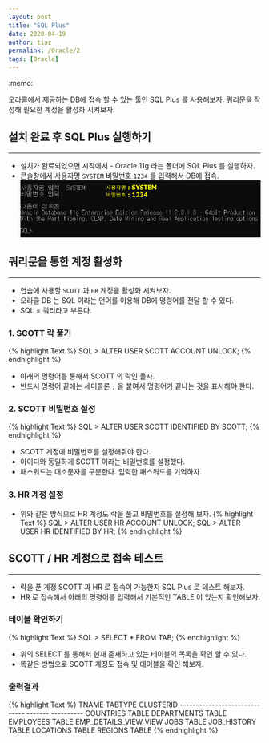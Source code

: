 ```yaml
---
layout: post
title: "SQL Plus"
date: 2020-04-19
author: tiaz
permalink: /Oracle/2
tags: [Oracle]
---
```

<div class="callout">:memo: 
<p>오라클에서 제공하는 DB에 접속 할 수 있는 툴인 SQL Plus 를 사용해보자.
쿼리문을 작성해 필요한 계정을 활성화 시켜보자.
</p>
</div>

## 설치 완료 후 SQL Plus 실행하기
---
- 설치가 완료되었으면 시작에서 - Oracle 11g 라는 폴더에 SQL Plus 를 실행하자.
- 콘솔창에서 사용자명 `SYSTEM`  비밀번호 `1234` 를 입력해서 DB에 접속.
!["설치하기"](/assets/img/content/Oracle/Oracle-13.png)

## 쿼리문을 통한 계정 활성화
---
- 연습에 사용할 `SCOTT` 과 `HR` 계정을 활성화 시켜보자.
- 오라클 DB 는 SQL 이라는 언어를 이용해 DB에 명령어를 전달 할 수 있다. 
- SQL = 쿼리라고 부른다.

### 1. SCOTT 락 풀기
{% highlight Text %}
    SQL > ALTER USER SCOTT ACCOUNT UNLOCK;
{% endhighlight %}
- 아래의 명령어를 통해서 SCOTT 의 락인 풀자.
- 반드시 명령어 끝에는 세미콜론 `;` 을 붙여서 명령어가 끝나는 것을 표시해야 한다.

### 2. SCOTT 비밀번호 설정
{% highlight Text %}
    SQL > ALTER USER SCOTT IDENTIFIED BY SCOTT;
{% endhighlight %}
- SCOTT 계정에 비밀번호를 설정해줘야 한다.
- 아이디와 동일하게 SCOTT 이라는 비밀번호를 설정했다.
- 패스워드는 대소문자를 구분한다. 입력한 패스워드를 기억하자.

### 3. HR 계정 설정
- 위와 같은 방식으로 HR 계정도 락을 풀고 비밀번호를 설정해 보자.
{% highlight Text %}
    SQL > ALTER USER HR ACCOUNT UNLOCK;
    SQL > ALTER USER HR IDENTIFIED BY HR;
{% endhighlight %}

## SCOTT / HR 계정으로 접속 테스트
---
- 락을 푼 계정 SCOTT 과 HR 로 접속이 가능한지 SQL Plus 로 테스트 해보자.
- HR 로 접속해서 아래의 명령어를 입력해서 기본적인 TABLE 이 있는지 확인해보자.

### 테이블 확인하기
{% highlight Text %}
    SQL > SELECT * FROM TAB;
{% endhighlight %}
- 위의 SELECT 를 통해서 현재 존재하고 있는 테이블의 목록을 확인 할 수 있다.
- 똑같은 방법으로 SCOTT 계정도 접속 및 테이블을 확인 해보자.

### 출력결과
{% highlight Text %}
    TNAME                          TABTYPE  CLUSTERID
    ------------------------------ ------- ----------
    COUNTRIES                      TABLE
    DEPARTMENTS                    TABLE
    EMPLOYEES                      TABLE
    EMP_DETAILS_VIEW               VIEW
    JOBS                           TABLE
    JOB_HISTORY                    TABLE
    LOCATIONS                      TABLE
    REGIONS                        TABLE
{% endhighlight %}

<br/>

